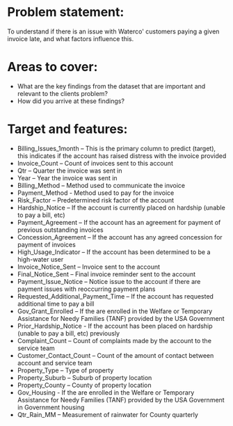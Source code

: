 # Problem statement:
To understand if there is an issue with Waterco' customers paying a given invoice late, and what factors influence this.

# Areas to cover:
* What are the key findings from the dataset that are important and relevant to the clients problem?
* How did you arrive at these findings?

# Target and features:
* Billing_Issues_1month – This is the primary column to predict (target), this indicates if the account has raised distress with the invoice provided
* Invoice_Count – Count of invoices sent to this account
* Qtr – Quarter the invoice was sent in 
* Year – Year the invoice was sent in 
* Billing_Method – Method used to communicate the invoice 
* Payment_Method - Method used to pay for the invoice 
* Risk_Factor – Predetermined risk factor of the account 
* Hardship_Notice – If the account is currently placed on hardship (unable to pay a bill, etc) 
* Payment_Agreement – If the account has an agreement for payment of previous outstanding invoices
* Concession_Agreement – If the account has any agreed concession for payment of invoices 
* High_Usage_Indicator – If the account has been determined to be a high-water user
* Invoice_Notice_Sent – Invoice sent to the account 
* Final_Notice_Sent – Final invoice reminder sent to the account
* Payment_Issue_Notice – Notice issue to the account if there are payment issues with reoccurring payment plans
* Requested_Additional_Payment_Time – If the account has requested additional time to pay a bill 
* Gov_Grant_Enrolled – If the are enrolled in the Welfare or Temporary Assistance for Needy Families (TANF) provided by the USA Government
* Prior_Hardship_Notice - If the account has been placed on hardship (unable to pay a bill, etc) previously
* Complaint_Count – Count of complaints made by the account to the service team
* Customer_Contact_Count – Count of the amount of contact between account and service team
* Property_Type – Type of property 
* Property_Suburb – Suburb of property location
* Property_County – County of property location
* Gov_Housing - If the are enrolled in the Welfare or Temporary Assistance for Needy Families (TANF) provided by the USA Government in Government housing 
* Qtr_Rain_MM – Measurement of rainwater for County quarterly 

